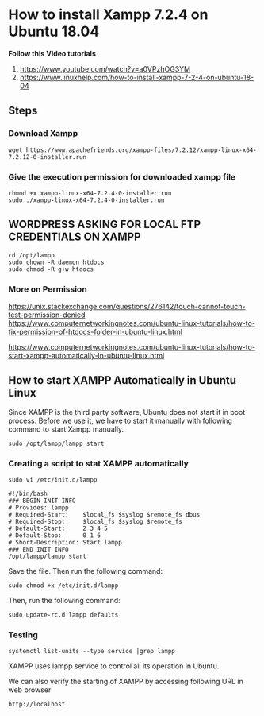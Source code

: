 # How to install Xampp 7.2.4 on Ubuntu 18.04

**Follow this Video tutorials**
1. https://www.youtube.com/watch?v=a0VPzhOG3YM
2. https://www.linuxhelp.com/how-to-install-xampp-7-2-4-on-ubuntu-18-04

## Steps

### Download Xampp
```
wget https://www.apachefriends.org/xampp-files/7.2.12/xampp-linux-x64-7.2.12-0-installer.run
```

### Give the execution permission for downloaded xampp file

```
chmod +x xampp-linux-x64-7.2.4-0-installer.run
sudo ./xampp-linux-x64-7.2.4-0-installer.run
```

## WORDPRESS ASKING FOR LOCAL FTP CREDENTIALS ON XAMPP
```
cd /opt/lampp
sudo chown -R daemon htdocs
sudo chmod -R g+w htdocs
```

### More on Permission

https://unix.stackexchange.com/questions/276142/touch-cannot-touch-test-permission-denied
https://www.computernetworkingnotes.com/ubuntu-linux-tutorials/how-to-fix-permission-of-htdocs-folder-in-ubuntu-linux.html

https://www.computernetworkingnotes.com/ubuntu-linux-tutorials/how-to-start-xampp-automatically-in-ubuntu-linux.html

## How to start XAMPP Automatically in Ubuntu Linux

Since XAMPP is the third party software, Ubuntu does not start it in boot process. Before we use it, we have to start it manually with following command to start Xampp manually.

```
sudo /opt/lampp/lampp start
```

### Creating a script to stat XAMPP automatically

```
sudo vi /etc/init.d/lampp
```

```
#!/bin/bash
### BEGIN INIT INFO
# Provides: lampp
# Required-Start:    $local_fs $syslog $remote_fs dbus
# Required-Stop:     $local_fs $syslog $remote_fs
# Default-Start:     2 3 4 5
# Default-Stop:      0 1 6
# Short-Description: Start lampp
### END INIT INFO
/opt/lampp/lampp start
```

Save the file. Then run the following command:

```
sudo chmod +x /etc/init.d/lampp
```

Then, run the following command:

```
sudo update-rc.d lampp defaults
```

### Testing

```
systemctl list-units --type service |grep lampp
```

XAMPP uses lampp service to control all its operation in Ubuntu.

We can also verify the starting of XAMPP by accessing following URL in web browser

```
http://localhost
```
